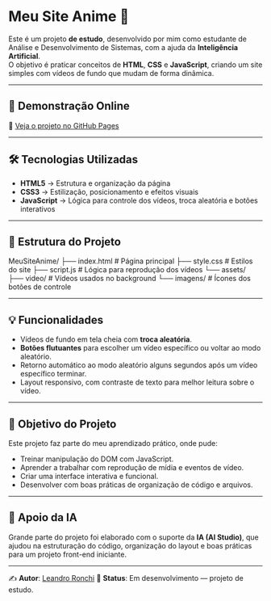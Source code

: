 # Meu Site Anime 🎥

Este é um projeto **de estudo**, desenvolvido por mim como estudante de Análise e Desenvolvimento de Sistemas, com a ajuda da **Inteligência Artificial**.  
O objetivo é praticar conceitos de **HTML**, **CSS** e **JavaScript**, criando um site simples com vídeos de fundo que mudam de forma dinâmica.

---

## 🚀 Demonstração Online

🔗 [Veja o projeto no GitHub Pages](https://leronchi.github.io/MeuSiteAnime/)

---

## 🛠️ Tecnologias Utilizadas

- **HTML5** → Estrutura e organização da página
- **CSS3** → Estilização, posicionamento e efeitos visuais
- **JavaScript** → Lógica para controle dos vídeos, troca aleatória e botões interativos

---


## 📂 Estrutura do Projeto

MeuSiteAnime/
├── index.html # Página principal
├── style.css # Estilos do site
├── script.js # Lógica para reprodução dos vídeos
└── assets/
├── video/ # Vídeos usados no background
└── imagens/ # Ícones dos botões de controle

---

## 💡 Funcionalidades

- Vídeos de fundo em tela cheia com **troca aleatória**.
- **Botões flutuantes** para escolher um vídeo específico ou voltar ao modo aleatório.
- Retorno automático ao modo aleatório alguns segundos após um vídeo específico terminar.
- Layout responsivo, com contraste de texto para melhor leitura sobre o vídeo.

---

## 🎯 Objetivo do Projeto

Este projeto faz parte do meu aprendizado prático, onde pude:
- Treinar manipulação do DOM com JavaScript.
- Aprender a trabalhar com reprodução de mídia e eventos de vídeo.
- Criar uma interface interativa e funcional.
- Desenvolver com boas práticas de organização de código e arquivos.

---

## 🧠 Apoio da IA

Grande parte do projeto foi elaborado com o suporte da **IA (AI Studio)**, que ajudou na estruturação do código, organização do layout e boas práticas para um projeto front-end iniciante.

---

✍️ **Autor**: [Leandro Ronchi](https://github.com/LeRonchi)
📅 **Status**: Em desenvolvimento — projeto de estudo.
